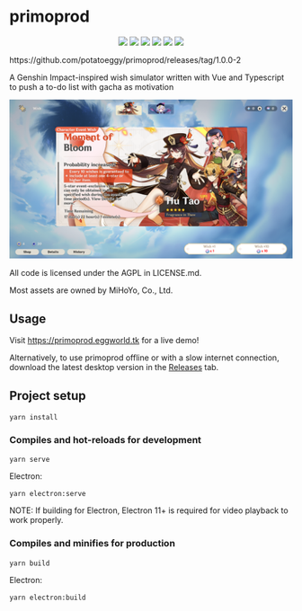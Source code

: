 # primoprod

<p align="center">
    <a href="https://github.com/potatoeggy/primoprod/actions?query=branch%3Amaster"><img src="https://img.shields.io/github/workflow/status/potatoeggy/primoprod/build" /></a>
    <a href="https://github.com/potatoeggy/primoprod/releases/latest"><img src="https://img.shields.io/github/v/release/potatoeggy/primoprod?display_name=tag" /></a>
    <a href="https://github.com/potatoeggy/primoprod/issues"><img src="https://img.shields.io/github/issues/potatoeggy/primoprod" /></a>
    <a href="/LICENSE.md"><img src="https://img.shields.io/github/license/potatoeggy/primoprod" /></a>
    <img src="https://img.shields.io/github/forks/potatoeggy/primoprod" />
    <img src="https://img.shields.io/github/stars/potatoeggy/primoprod" />
</p>https://github.com/potatoeggy/primoprod/releases/tag/1.0.0-2

A Genshin Impact-inspired wish simulator written with Vue and Typescript to push a to-do list with gacha as motivation

![](primoprod-demo.png)

All code is licensed under the AGPL in LICENSE.md.

Most assets are owned by MiHoYo, Co., Ltd.

## Usage

Visit https://primoprod.eggworld.tk for a live demo!

Alternatively, to use primoprod offline or with a slow internet connection, download the latest desktop version in the [Releases](https://github.com/potatoeggy/primoprod/releases/latest) tab.

## Project setup
```
yarn install
```

### Compiles and hot-reloads for development
```
yarn serve
```

Electron:
```
yarn electron:serve
```

NOTE: If building for Electron, Electron 11+ is required for video playback to work properly.

### Compiles and minifies for production
```
yarn build
```

Electron:
```
yarn electron:build
```
